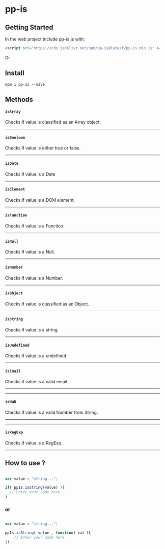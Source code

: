 # pp-is

## Getting Started

In the web project include pp-is.js with:

```html
<script src="https://cdn.jsdelivr.net/npm/pp-is@latest/pp-is.min.js" ></script>
```

Or

## Install

```console
npm i pp-is --save
```
## Methods

#### `isArray`

Checks if value is classified as an Array object.

---
#### `isBoolean`

Checks if value is either true or false.

---
#### `isDate`

Checks if value is a Date

---
#### `isElement`

Checks if value is a DOM element.

---
#### `isFunction`

Checks if value is a Function.

---
#### `isNull`

Checks if value is a Null.

---
#### `isNumber`

Checks if value is a Number.

---
#### `isObject`

Checks if value is classified as an Object.

---
#### `isString`

Checks if value is a string.

---
#### `isUndefined`

Checks if value is a undefined.

---
#### `isEmail`

Checks if value is a valid email.

---

---
#### `isNaN`

Checks if value is a valid Number from String.

---

---
#### `isRegExp`

Checks if value is a RegExp.

---

## How to use ?

```javascript

var value = "string...";

if( ppIs.isString(value) ){
  // Enter your code here
}
```

### or

```javascript

var value = "string...";

ppIs.isString( value , function( val ){
    // Enter your code here
})

```
